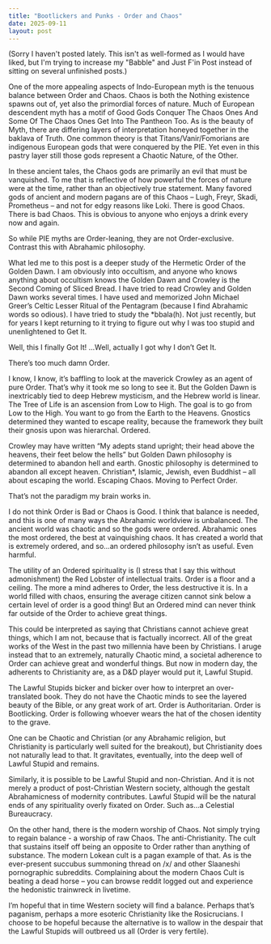 ```yaml
---
title: "Bootlickers and Punks - Order and Chaos"
date: 2025-09-11
layout: post
---
```


(Sorry I haven't posted lately. This isn't as well-formed as I would have liked, but I'm trying to increase my "Babble" and Just F'in Post instead of sitting on several unfinished posts.)

One of the more appealing aspects of Indo-European myth is the tenuous balance between Order and Chaos. Chaos is both the Nothing existence spawns out of, yet also the primordial forces of nature. Much of European descendent myth has a motif of Good Gods Conquer The Chaos Ones And Some Of The Chaos Ones Get Into The Pantheon Too. As is the beauty of Myth, there are differing layers of interpretation honeyed together in the baklava of Truth. One common theory is that Titans/Vanir/Fomorians are indigenous European gods that were conquered by the PIE. Yet even in this pastry layer still those gods represent a Chaotic Nature, of the Other.

In these ancient tales, the Chaos gods are primarily an evil that must be vanquished. To me that is reflective of how powerful the forces of nature were at the time, rather than an objectively true statement. Many favored gods of ancient and modern pagans are of this Chaos – Lugh, Freyr, Skadi, Prometheus – and not for edgy reasons like Loki. There is good Chaos. There is bad Chaos. This is obvious to anyone who enjoys a drink every now and again.

So while PIE myths are Order-leaning, they are not Order-exclusive. Contrast this with Abrahamic philosophy.

What led me to this post is a deeper study of the Hermetic Order of the Golden Dawn. I am obviously into occultism, and anyone who knows anything about occultism knows the Golden Dawn and Crowley is the Second Coming of Sliced Bread. I have tried to read Crowley and Golden Dawn works several times. I have used and memorized John Michael Greer’s Celtic Lesser Ritual of the Pentagram (because I find Abrahamic words so odious). I have tried to study the *bbala(h). Not just recently, but for years I kept returning to it trying to figure out why I was too stupid and unenlightened to Get It.

Well, this I finally Got It! ...Well, actually I got why I don’t Get It.

There’s too much damn Order.

I know, I know, it’s baffling to look at the maverick Crowley as an agent of pure Order. That’s why it took me so long to see it. But the Golden Dawn is inextricably tied to deep Hebrew mysticism, and the Hebrew world is linear. The Tree of Life is an ascension from Low to High. The goal is to go from Low to the High. You want to go from the Earth to the Heavens. Gnostics determined they wanted to escape reality, because the framework they built their gnosis upon was hierarchal. Ordered.

Crowley may have written “My adepts stand upright; their head above the heavens, their feet below the hells” but Golden Dawn philosophy is determined to abandon hell and earth. Gnostic philosophy is determined to abandon all except heaven. Christian*, Islamic, Jewish, even Buddhist – all about escaping the world. Escaping Chaos. Moving to Perfect Order.

That’s not the paradigm my brain works in.

I do not think Order is Bad or Chaos is Good. I think that balance is needed, and this is one of many ways the Abrahamic worldview is unbalanced. The ancient world was chaotic and so the gods were ordered. Abrahamic ones the most ordered, the best at vainquishing chaos. It has created a world that is extremely ordered, and so...an ordered philosophy isn’t as useful. Even harmful.

The utility of an Ordered spirituality is (I stress that I say this without admonishment) the Red Lobster of intellectual traits. Order is a floor and a ceiling. The more a mind adheres to Order, the less destructive it is. In a world filled with chaos, ensuring the average citizen cannot sink below a certain level of order is a good thing! But an Ordered mind can never think far outside of the Order to achieve great things.

This could be interpreted as saying that Christians cannot achieve great things, which I am not, because that is factually incorrect. All of the great works of the West in the past two millennia have been by Christians. I aruge instead that to an extremely, naturally Chaotic mind, a societal adherence to Order can achieve great and wonderful things. But now in modern day, the adherents to Christianity are, as a D&D player would put it, Lawful Stupid.

The Lawful Stupids bicker and bicker over how to interpret an over-translated book. They do not have the Chaotic minds to see the layered beauty of the Bible, or any great work of art. Order is Authoritarian. Order is Bootlicking. Order is following whoever wears the hat of the chosen identity to the grave.

One can be Chaotic and Christian (or any Abrahamic religion, but Christianity is particularly well suited for the breakout), but Christianity does not naturally lead to that. It gravitates, eventually, into the deep well of Lawful Stupid and remains.

Similarly, it is possible to be Lawful Stupid and non-Christian. And it is not merely a product of post-Christian Western society, although the gestalt Abrahamicness of modernity contributes. Lawful Stupid will be the natural ends of any spirituality overly fixated on Order. Such as...a Celestial Bureaucracy.

On the other hand, there is the modern worship of Chaos. Not simply trying to regain balance - a worship of raw Chaos. The anti-Christianity. The cult that sustains itself off being an opposite to Order rather than anything of substance. The modern Lokean cult is a pagan example of that. As is the ever-present succubus summoning thread on /x/ and other Slaaneshi pornographic subreddits. Complaining about the modern Chaos Cult is beating a dead horse – you can browse reddit logged out and experience the hedonistic trainwreck in livetime.

I’m hopeful that in time Western society will find a balance. Perhaps that’s paganism, perhaps a more esoteric Christianity like the Rosicrucians. I choose to be hopeful because the alternative is to wallow in the despair that the Lawful Stupids will outbreed us all (Order is very fertile).